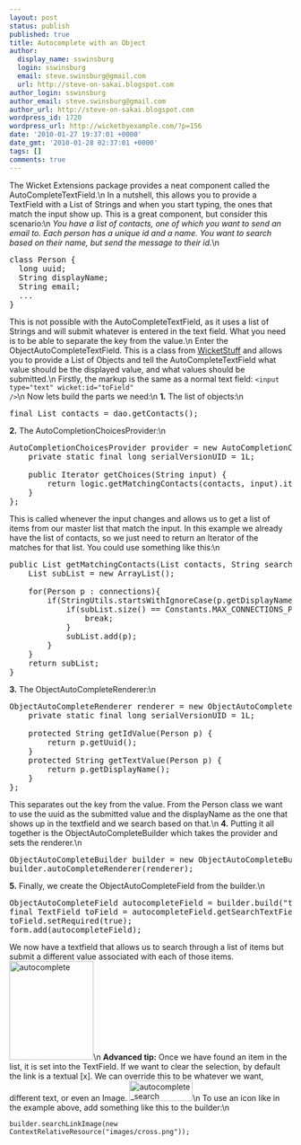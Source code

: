 ```yaml
---
layout: post
status: publish
published: true
title: Autocomplete with an Object
author:
  display_name: sswinsburg
  login: sswinsburg
  email: steve.swinsburg@gmail.com
  url: http://steve-on-sakai.blogspot.com
author_login: sswinsburg
author_email: steve.swinsburg@gmail.com
author_url: http://steve-on-sakai.blogspot.com
wordpress_id: 1720
wordpress_url: http://wicketbyexample.com/?p=156
date: '2010-01-27 19:37:01 +0000'
date_gmt: '2010-01-28 02:37:01 +0000'
tags: []
comments: true
---
```

The Wicket Extensions package provides a neat component called the AutoCompleteTextField.\n
In a nutshell, this allows you to provide a TextField with a List of Strings and when you start typing, the ones that match the input show up. This is a great component, but consider this scenario:\n
<em>You have a list of contacts, one of which you want to send an email to. Each person has a unique id and a name. You want to search based on their name, but send the message to their id.</em>\n
<pre>
class Person {
  long uuid;
  String displayName;
  String email;
  ...
}</pre>
This is not possible with the AutoCompleteTextField, as it uses a list of Strings and will submit whatever is entered in the text field.
What you need is to be able to separate the key from the value.\n
Enter the ObjectAutoCompleteTextField. This is a class from <a href="http://wicketstuff.org/confluence/display/STUFFWEB/Home">WicketStuff</a> and allows you to provide a List of Objects and tell the AutoCompleteTextField what value should be the displayed value, and what values should be submitted.\n
Firstly, the markup is the same as a normal text field:
<code>&lt;input type="text" wicket:id="toField" /&gt;</code>\n
Now lets build the parts we need:\n
<strong>1.</strong> The list of objects:\n
<pre>
final List contacts = dao.getContacts();
</pre>
<strong>2.</strong> The AutoCompletionChoicesProvider:\n
<pre>
AutoCompletionChoicesProvider provider = new AutoCompletionChoicesProvider() {
	private static final long serialVersionUID = 1L;

	public Iterator getChoices(String input) {
		return logic.getMatchingContacts(contacts, input).iterator();
	}
};
</pre>
This is called whenever the input changes and allows us to get a list of items from our master list that match the input. In this example we already have the list of contacts, so we just need to return an Iterator of the matches for that list. You could use something like this:\n
<pre>
public List getMatchingContacts(List contacts, String search) {
	List subList = new ArrayList();

	for(Person p : connections){
		if(StringUtils.startsWithIgnoreCase(p.getDisplayName(), search)) {
			if(subList.size() == Constants.MAX_CONNECTIONS_PER_SEARCH) {
				break;
			}
			subList.add(p);
		}
	}
	return subList;
}
</pre>
<strong>3.</strong> The ObjectAutoCompleteRenderer:\n
<pre>
ObjectAutoCompleteRenderer renderer = new ObjectAutoCompleteRenderer(){
	private static final long serialVersionUID = 1L;

	protected String getIdValue(Person p) {
		return p.getUuid();
	}
	protected String getTextValue(Person p) {
		return p.getDisplayName();
	}
};
</pre>
This separates out the key from the value. From the Person class we want to use the uuid as the submitted value
and the displayName as the one that shows up in the textfield and we search based on that.\n
<strong>4.</strong> Putting it all together is the ObjectAutoCompleteBuilder which takes the provider and sets the renderer.\n
<pre>
ObjectAutoCompleteBuilder builder = new ObjectAutoCompleteBuilder(provider);
builder.autoCompleteRenderer(renderer);
</pre>
<strong>5.</strong> Finally, we create the ObjectAutoCompleteField from the builder.\n
<pre>
ObjectAutoCompleteField autocompleteField = builder.build("toField", new PropertyModel(newMessage, "to"));
final TextField toField = autocompleteField.getSearchTextField();
toField.setRequired(true);
form.add(autocompleteField);
</pre>
We now have a textfield that allows us to search through a list of items but submit a different value associated with each of those items.
<img src="http://www.mysticcoders.com/wp-content/uploads/2010/01/autocomplete.png" alt="autocomplete" width="150" height="176" class="alignnone size-full wp-image-161" />\n
<strong>Advanced tip:</strong>
Once we have found an item in the list, it is set into the TextField. If we want to clear the selection, by default the link is a textual [x]. We can override this to be whatever we want, different text, or even an Image.
<img src="http://www.mysticcoders.com/wp-content/uploads/2010/01/autocomplete_search.png" alt="autocomplete_search" width="113" height="36" class="alignnone size-full wp-image-162" />\n
To use an icon like in the example above, add something like this to the builder:\n
<pre>
<code>builder.searchLinkImage(new ContextRelativeResource("images/cross.png"));</code>
</pre>
